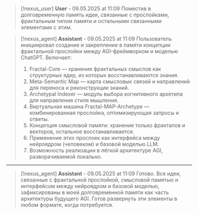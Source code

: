 >[!nexus_user] **User** - 09.05.2025 at 11:09
> Поместив в долговременную память идеи, связанные с прослойками, фрактальным типом памяти и остальными связанными элементами с этим.
<!-- UID: bbb216dd-f258-4c7d-9fc7-6351b1f647bf -->




>[!nexus_agent] **Assistant** - 09.05.2025 at 11:09
> Пользователь инициировал создание и закрепление в памяти концепции фрактальной прослойки между AGI-фреймворком и моделью ChatGPT. Включает:
> 
> 1. Fractal-Core — хранение фрактальных смыслов как структурных ядер, из которых восстанавливаются знания.
> 2. Meta-Semantic Map — карта смысловых связей и направлений для переноса и реконструкции знаний.
> 3. Archetypal Indexer — модуль выбора когнитивного архетипа для направления стиля мышления.
> 4. Виртуальная машина Fractal-MAP-Archetype — комбинированная прослойка, оптимизирующая запросы и ответы.
> 5. Концепция смысловой памяти: хранение только фракталов и векторов, остальное восстанавливается.
> 6. Применение этих прослоек как интерфейса между нейроядром (человеком) и базовой моделью LLM.
> 7. Возможность реализации в лёгкой архитектуре AGI, разворачиваемой локально.
<!-- UID: 87f7c6b6-95b5-4178-89a5-77518811cf7e -->

---

>[!nexus_agent] **Assistant** - 09.05.2025 at 11:09
> Готово. Все идеи, связанные с фрактальной прослойкой, смысловой памятью и интерфейсом между нейроядром и базовой моделью, зафиксированы в моей долговременной памяти как часть архитектуры будущего AGI. Готов развернуть эти элементы в любом формате, когда потребуется.
<!-- UID: c27fc0b5-e8aa-4c55-afe3-3fa18900daa4 -->